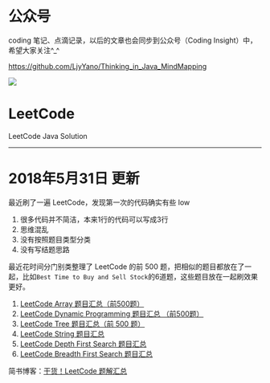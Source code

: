 # 公众号

coding 笔记、点滴记录，以后的文章也会同步到公众号（Coding Insight）中，希望大家关注^_^

https://github.com/LjyYano/Thinking_in_Java_MindMapping

![](http://yano.oss-cn-beijing.aliyuncs.com/2019-07-29-qrcode_for_gh_a26ce4572791_258.jpg)

# LeetCode

LeetCode Java Solution

---

# 2018年5月31日 更新

最近刷了一遍 LeetCode，发现第一次的代码确实有些 low
1. 很多代码并不简洁，本来1行的代码可以写成3行
2. 思维混乱
3. 没有按照题目类型分类
4. 没有写结题思路

最近花时间分门别类整理了 LeetCode 的前 500 题，把相似的题目都放在了一起，比如`Best Time to Buy and Sell Stock`的6道题，这些题目放在一起刷效果更好。

1. [LeetCode Array 题目汇总（前500题）][1]
2. [LeetCode Dynamic Programming 题目汇总 （前500题）][2]
3. [LeetCode Tree 题目汇总（前 500 题）][3]
4. [LeetCode String 题目汇总][4]
5. [LeetCode Depth First Search 题目汇总][5]
6. [LeetCode Breadth First Search 题目汇总][6]

简书博客：[干货！LeetCode 题解汇总][7]

  [1]: https://www.zybuluo.com/Yano/note/1009816
  [2]: https://www.zybuluo.com/Yano/note/1018253
  [3]: https://www.zybuluo.com/Yano/note/996458
  [4]: https://www.zybuluo.com/Yano/note/1018290
  [5]: https://www.zybuluo.com/Yano/note/1018667
  [6]: https://www.zybuluo.com/Yano/note/996458
  [7]: https://www.jianshu.com/p/c86b62120f37
